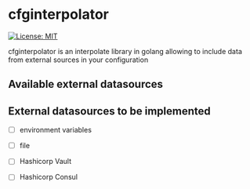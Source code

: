 # cfginterpolator

[![License: MIT](https://img.shields.io/badge/License-MIT-yellow.svg)](https://opensource.org/licenses/MIT)

cfginterpolator is an interpolate library in golang allowing to include data from external sources in your configuration

## Available external datasources

## External datasources to be implemented

- [ ] environment variables

- [ ] file

- [ ] Hashicorp Vault

- [ ] Hashicorp Consul
